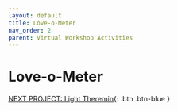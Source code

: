```yaml
---
layout: default
title: Love-o-Meter
nav_order: 2
parent: Virtual Workshop Activities
---
```


# Love-o-Meter

[NEXT PROJECT: Light Theremin](light_theremin.html){: .btn .btn-blue }
